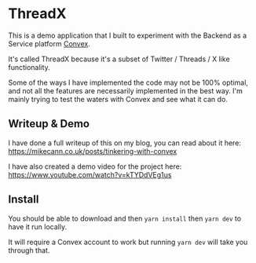 # ThreadX

This is a demo application that I built to experiment with the Backend as a Service platform [Convex](https://convex.dev).

It's called ThreadX because it's a subset of Twitter / Threads / X like functionality.

Some of the ways I have implemented the code may not be 100% optimal, and not all the features are necessarily implemented in the best way. I'm mainly trying to test the waters with Convex and see what it can do.

## Writeup & Demo

I have done a full writeup of this on my blog, you can read about it here: https://mikecann.co.uk/posts/tinkering-with-convex

I have also created a demo video for the project here: https://www.youtube.com/watch?v=kTYDdVEg1us

## Install

You should be able to download and then `yarn install` then `yarn dev` to have it run locally.

It will require a Convex account to work but running `yarn dev` will take you through that.
